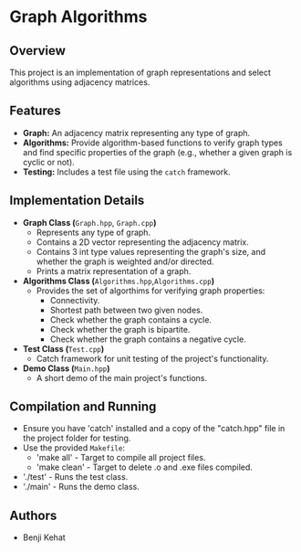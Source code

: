 
# Graph Algorithms

## Overview

This project is an implementation of graph representations and select algorithms using adjacency matrices.

## Features

- **Graph:** An adjacency matrix representing any type of graph.
- **Algorithms:** Provide algorithm-based functions to verify graph types and find specific properties of the graph (e.g., whether a given graph is cyclic or not).
- **Testing:** Includes a test file using the `catch` framework.

## Implementation Details

- **Graph Class (**`Graph.hpp`, `Graph.cpp`**)**
  - Represents any type of graph.
  - Contains a 2D vector representing the adjacency matrix.
  - Contains 3 int type values representing the graph's size, and whether the graph is weighted and/or directed.
  - Prints a matrix representation of a graph. 
- **Algorithms Class (**`Algorithms.hpp`,`Algorithms.cpp`**)**
  - Provides the set of algorthims for verifying graph properties:
    - Connectivity.
    - Shortest path between two given nodes.
    - Check whether the graph contains a cycle.
    - Check whether the graph is bipartite.
    - Check whether the graph contains a negative cycle.
- **Test Class (**`Test.cpp`**)**
  - Catch framework for unit testing of the project's functionality.
- **Demo Class (**`Main.hpp`**)**
  - A short demo of the main project's functions. 

## Compilation and Running
- Ensure you have 'catch' installed and a copy of the "catch.hpp" file in the project folder for testing.
- Use the provided `Makefile`:
  - 'make all' - Target to compile all project files.
  - 'make clean' - Target to delete .o and .exe files compiled.
- './test' - Runs the test class.
- './main' - Runs the demo class.



## Authors

- Benji Kehat

